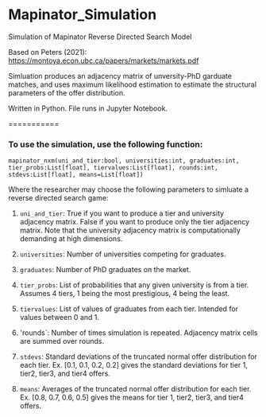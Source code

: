 # Mapinator_Simulation
Simulation of Mapinator Reverse Directed Search Model

Based on Peters (2021): https://montoya.econ.ubc.ca/papers/markets/markets.pdf

Simluation produces an adjacency matrix of unversity-PhD garduate matches, and uses maximum likelihood estimation to estimate the structural parameters of the offer distribution.

Written in Python. File runs in Jupyter Notebook.

===========

### To use the simulation, use the following function:

`mapinator_nxm(uni_and_tier:bool,
                  universities:int,
                  graduates:int,
                  tier_probs:List[float],
                  tiervalues:List[float],
                  rounds:int,
                  stdevs:List[float],
                  means=List[float])`

Where the researcher may choose the following parameters to simluate a reverse directed search game:

1. `uni_and_tier`: True if you want to produce a tier and university adjacency matrix. False if you want to produce only the tier adjacency matrix. Note that the university adjacency matrix is computationally demanding at high dimensions.

2. `universities`: Number of universities competing for graduates.

3. `graduates`: Number of PhD graduates on the market.

4. `tier_probs`: List of probabilities that any given university is from a tier. Assumes 4 tiers, 1 being the most prestigious, 4 being the least.

5. `tiervalues`: List of values of graduates from each tier. Intended for values between 0 and 1.

6. 'rounds`: Number of times simulation is repeated. Adjacency matrix cells are summed over rounds.

7. `stdevs`: Standard deviations of the truncated normal offer distribution for each tier. Ex. [0.1, 0.1, 0.2, 0.2] gives the standard deviations for tier 1, tier2, tier3, and tier4 offers.

8. `means`: Averages of the truncated normal offer distribution for each tier. Ex. [0.8, 0.7, 0.6, 0.5] gives the means for tier 1, tier2, tier3, and tier4 offers.

